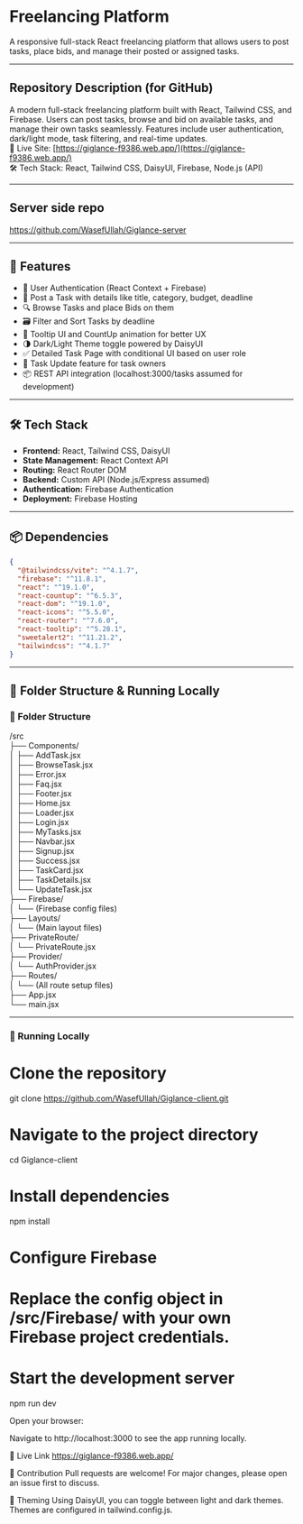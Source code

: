 # Freelancing Platform

A responsive full-stack React freelancing platform that allows users to post tasks, place bids, and manage their posted or assigned tasks.

---

## Repository Description (for GitHub)

A modern full-stack freelancing platform built with React, Tailwind CSS, and Firebase. Users can post tasks, browse and bid on available tasks, and manage their own tasks seamlessly. Features include user authentication, dark/light mode, task filtering, and real-time updates.  
🔗 Live Site: [https://giglance-f9386.web.app/](https://giglance-f9386.web.app/)  
🛠️ Tech Stack: React, Tailwind CSS, DaisyUI, Firebase, Node.js (API)

---

## Server side repo

https://github.com/WasefUllah/Giglance-server

---

## 🚀 Features

- 🔐 User Authentication (React Context + Firebase)
- 📝 Post a Task with details like title, category, budget, deadline
- 🔍 Browse Tasks and place Bids on them
- 🗃️ Filter and Sort Tasks by deadline
- 🧠 Tooltip UI and CountUp animation for better UX
- 🌗 Dark/Light Theme toggle powered by DaisyUI
- ✅ Detailed Task Page with conditional UI based on user role
- 🔧 Task Update feature for task owners
- 📦 REST API integration (localhost:3000/tasks assumed for development)

---

## 🛠️ Tech Stack

- **Frontend:** React, Tailwind CSS, DaisyUI
- **State Management:** React Context API
- **Routing:** React Router DOM
- **Backend:** Custom API (Node.js/Express assumed)
- **Authentication:** Firebase Authentication
- **Deployment:** Firebase Hosting

---

## 📦 Dependencies

```json
{
  "@tailwindcss/vite": "^4.1.7",
  "firebase": "^11.8.1",
  "react": "^19.1.0",
  "react-countup": "^6.5.3",
  "react-dom": "^19.1.0",
  "react-icons": "^5.5.0",
  "react-router": "^7.6.0",
  "react-tooltip": "^5.28.1",
  "sweetalert2": "^11.21.2",
  "tailwindcss": "^4.1.7"
}
```

---

## 📁 Folder Structure & Running Locally

### 📂 Folder Structure

/src  
├── Components/  
│ ├── AddTask.jsx  
│ ├── BrowseTask.jsx  
│ ├── Error.jsx  
│ ├── Faq.jsx  
│ ├── Footer.jsx  
│ ├── Home.jsx  
│ ├── Loader.jsx  
│ ├── Login.jsx  
│ ├── MyTasks.jsx  
│ ├── Navbar.jsx  
│ ├── Signup.jsx  
│ ├── Success.jsx  
│ ├── TaskCard.jsx  
│ ├── TaskDetails.jsx  
│ └── UpdateTask.jsx  
├── Firebase/  
│ └── (Firebase config files)  
├── Layouts/  
│ └── (Main layout files)  
├── PrivateRoute/  
│ └── PrivateRoute.jsx  
├── Provider/  
│ └── AuthProvider.jsx  
├── Routes/  
│ └── (All route setup files)  
├── App.jsx  
└── main.jsx

---

### 🧪 Running Locally

# Clone the repository

git clone https://github.com/WasefUllah/Giglance-client.git

# Navigate to the project directory

cd Giglance-client

# Install dependencies

npm install

# Configure Firebase

# Replace the config object in /src/Firebase/ with your own Firebase project credentials.

# Start the development server

npm run dev

Open your browser:

Navigate to http://localhost:3000 to see the app running locally.

🔗 Live Link
https://giglance-f9386.web.app/

🤝 Contribution
Pull requests are welcome! For major changes, please open an issue first to discuss.

🌈 Theming
Using DaisyUI, you can toggle between light and dark themes. Themes are configured in tailwind.config.js.
